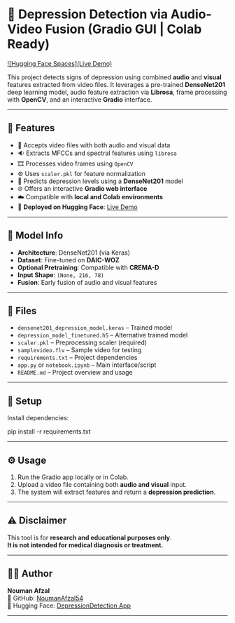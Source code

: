 # 🧠 Depression Detection via Audio-Video Fusion (Gradio GUI | Colab Ready)

[![Hugging Face Spaces](Live Demo)](https://huggingface.co/spaces/nouman54/Depression)

This project detects signs of depression using combined **audio** and **visual** features extracted from video files. It leverages a pre-trained **DenseNet201** deep learning model, audio feature extraction via **Librosa**, frame processing with **OpenCV**, and an interactive **Gradio** interface.

---

## 🚀 Features

- 🎥 Accepts video files with both audio and visual data  
- 🔉 Extracts MFCCs and spectral features using `librosa`  
- 🎞️ Processes video frames using `OpenCV`  
- ⚙️ Uses `scaler.pkl` for feature normalization  
- 🧠 Predicts depression levels using a **DenseNet201** model  
- 🌐 Offers an interactive **Gradio web interface**  
- ☁️ Compatible with **local and Colab environments**  
- 🔗 **Deployed on Hugging Face**: [Live Demo](https://huggingface.co/spaces/nouman54/Depression)

---

## 🧠 Model Info

- **Architecture**: DenseNet201 (via Keras)  
- **Dataset**: Fine-tuned on **DAIC-WOZ**  
- **Optional Pretraining**: Compatible with **CREMA-D**  
- **Input Shape**: `(None, 216, 78)`  
- **Fusion**: Early fusion of audio and visual features  

---

## 📁 Files

- `densenet201_depression_model.keras` – Trained model  
- `depression_model_finetuned.h5` – Alternative trained model  
- `scaler.pkl` – Preprocessing scaler (required)  
- `samplevideo.flv` – Sample video for testing  
- `requirements.txt` – Project dependencies  
- `app.py` or `notebook.ipynb` – Main interface/script  
- `README.md` – Project overview and usage  

---

## 🔧 Setup

Install dependencies:

pip install -r requirements.txt


---

## ⚙️ Usage

1. Run the Gradio app locally or in Colab.  
2. Upload a video file containing both **audio and visual** input.  
3. The system will extract features and return a **depression prediction**.  

---

## ⚠️ Disclaimer

This tool is for **research and educational purposes only**.  
**It is not intended for medical diagnosis or treatment.**

---

## 👨‍💻 Author

**Nouman Afzal**  
📂 GitHub: [NoumanAfzal54](https://github.com/NoumanAfzal54)  
🚀 Hugging Face: [DepressionDetection App](https://huggingface.co/spaces/nouman54/Depression)

---
